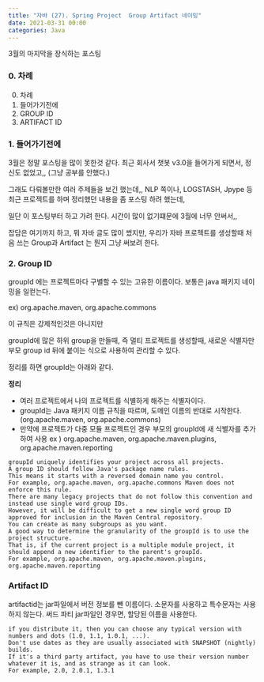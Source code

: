 ```yaml
---
title: "자바 (27). Spring Project  Group Artifact 네이밍" 
date: 2021-03-31 00:00
categories: Java
---
```


3월의 마지막을 장식하는 포스팅

### 0. 차례
0. 차례
1. 들어가기전에   
2. GROUP ID
3. ARTIFACT ID

### 1. 들어가기전에

3월은 정말 포스팅을 많이 못한것 같다. 최근 회사서 챗봇 v3.0을 들어가게 되면서, 정신도 없었고,, (그냥 공부를 안했다.)

그래도 다뤄볼만한 여러 주제들을 보긴 했는데,, NLP 쪽이나, LOGSTASH, Jpype 등 최근 프로젝트를 하며 정리했던 내용을 좀 포스팅 하려 했는데,

일단 이 포스팅부터 하고 가려 한다. 시간이 많이 없기떄문에 3월에 너무 안써서,,

잡담은 여기까지 하고, 뭐 자바 글도 많이 썼지만, 우리가 자바 프로젝트를 생성할때 처음 쓰는 Group과 Artifact 는 뭔지 그냥 써보려 한다.


### 2. Group ID

groupId 에는 프로젝트마다 구별할 수 있는 고유한 이름이다. 보통은 java 패키지 네이밍을 일컫는다.

ex) org.apache.maven, org.apache.commons 

이 규칙은 강제적인것은 아니지만

groupId에 많은 하위 group을 만들때, 즉 멀티 프로젝트를 생성할때, 새로운 식별자만 부모 group id 뒤에 붙이는 식으로 사용하여 관리할 수 있다.

정리를 하면 groupId는 아래와 같다.

__정리__
- 여러 프로젝트에서 나의 프로젝트를 식별하게 해주는 식별자이다.
- groupId는 Java 패키지 이름 규칙을 따르며, 도메인 이름의 반대로 시작한다. (org.apache.maven, org.apache.commons)
- 만약에 프로젝트가 다중 모듈 프로젝트인 경우 부모의 groupId에 새 식별자를 추가하여 사용 ex ) org.apache.maven, org.apache.maven.plugins, org.apache.maven.reporting

```text
groupId uniquely identifies your project across all projects. 
A group ID should follow Java's package name rules. 
This means it starts with a reversed domain name you control. 
For example, org.apache.maven, org.apache.commons Maven does not enforce this rule. 
There are many legacy projects that do not follow this convention and instead use single word group IDs. 
However, it will be difficult to get a new single word group ID approved for inclusion in the Maven Central repository. 
You can create as many subgroups as you want. 
A good way to determine the granularity of the groupId is to use the project structure. 
That is, if the current project is a multiple module project, it should append a new identifier to the parent's groupId. 
For example, org.apache.maven, org.apache.maven.plugins, org.apache.maven.reporting
```



### Artifact ID
artifactid는 jar파일에서 버전 정보를 뺀 이름이다.
소문자를 사용하고 특수문자는 사용하지 않는다.
써드 파티 jar파일인 경우면, 할당된 이름을 사용한다.  
```text
if you distribute it, then you can choose any typical version with numbers and dots (1.0, 1.1, 1.0.1, ...). 
Don't use dates as they are usually associated with SNAPSHOT (nightly) builds. 
If it's a third party artifact, you have to use their version number whatever it is, and as strange as it can look. 
For example, 2.0, 2.0.1, 1.3.1
```